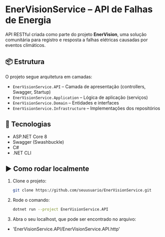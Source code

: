 # EnerVisionService – API de Falhas de Energia

API RESTful criada como parte do projeto **EnerVision**, uma solução comunitária para registro e resposta a falhas elétricas causadas por eventos climáticos.

## 📦 Estrutura

O projeto segue arquitetura em camadas:

- `EnerVisionService.API` – Camada de apresentação (controllers, Swagger, Startup)
- `EnerVisionService.Application` – Lógica de aplicação (serviços)
- `EnerVisionService.Domain` – Entidades e interfaces
- `EnerVisionService.Infrastructure` – Implementações dos repositórios

## 🔧 Tecnologias

- ASP.NET Core 8
- Swagger (Swashbuckle)
- C#
- .NET CLI

## ▶️ Como rodar localmente

1. Clone o projeto:
   ```bash
   git clone https://github.com/seuusuario/EnerVisionService.git

2. Rode o comando:
   ```bash
   dotnet run --project EnerVisionService.API
3. Abra o seu localhost, que pode ser encontrado no arquivo:
- 'EnerVisionService.API/EnerVisionService.API.http'
